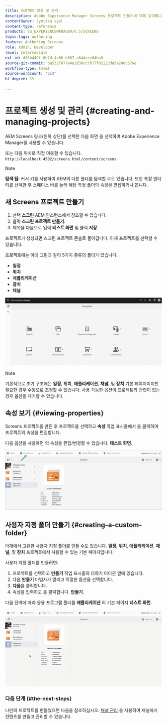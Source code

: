 ```yaml
---
title: 프로젝트 생성 및 관리
description: Adobe Experience Manager Screens 프로젝트 만들기에 대해 알아봅니다.
contentOwner: Jyotika syal
content-type: reference
products: SG_EXPERIENCEMANAGER/6.5/SCREENS
topic-tags: authoring
feature: Authoring Screens
role: Admin, Developer
level: Intermediate
exl-id: d98b449f-6b7d-4c08-b507-a64dece84ba8
source-git-commit: ba5327077e4a2d30cc7b77f02123da5a240c67ae
workflow-type: tm+mt
source-wordcount: '314'
ht-degree: 1%

---
```


# 프로젝트 생성 및 관리 {#creating-and-managing-projects}

AEM Screens 링크(왼쪽 상단)를 선택한 다음 화면 을 선택하여 Adobe Experience Manager을 사용할 수 있습니다.

또는 다음 위치로 직접 이동할 수 있습니다. `http://localhost:4502/screens.html/content/screens`

>[!NOTE]
>**탐색 팁:**
>커서 키를 사용하여 AEM의 다른 폴더를 탐색할 수도 있습니다. 또한 특정 엔티티를 선택한 후 스페이스 바를 눌러 해당 특정 폴더의 속성을 편집하거나 봅니다.

## 새 Screens 프로젝트 만들기

1. 선택 **스크린** AEM 인스턴스에서 참조할 수 있습니다.
1. 클릭 **스크린 프로젝트 만들기**.
1. 제목을 다음으로 입력 **테스트 화면** 및 클릭 **저장**.

프로젝트가 생성되면 스크린 프로젝트 콘솔로 돌아갑니다. 이제 프로젝트를 선택할 수 있습니다.

프로젝트에는 아래 그림과 같이 5가지 종류의 폴더가 있습니다.

* **일정**
* **위치**
* **애플리케이션**
* **장치**
* **채널**

![player1](assets/create-project.gif)

>[!NOTE]
>
>기본적으로 초기 구조에는 **일정**, **위치**, **애플리케이션**, **채널**, 및 **장치** 기본 페이지이지만 필요한 경우 수동으로 조정할 수 있습니다. 사용 가능한 옵션이 프로젝트와 관련이 없는 경우 옵션을 제거할 수 있습니다.


## 속성 보기 {#viewing-properties}

Screens 프로젝트를 만든 후 프로젝트를 선택하고 **속성** 작업 표시줄에서 을 클릭하여 프로젝트의 속성을 편집합니다.

다음 옵션을 사용하면 의 속성을 편집/변경할 수 있습니다. **테스트 화면**.

![이미지](assets/create-project2.png)

## 사용자 지정 폴더 만들기 {#creating-a-custom-folder}

아래에서 고유한 사용자 지정 폴더를 만들 수도 있습니다. **일정**, **위치**, **애플리케이션**, **채널**, 및 **장치** 프로젝트에서 사용할 수 있는 기본 페이지입니다.

사용자 지정 폴더를 만들려면:

1. 프로젝트를 선택하고 **만들기** 작업 표시줄의 더하기 아이콘 옆에 있습니다.
1. 다음 **만들기** 마법사가 열리고 적절한 옵션을 선택합니다.
1. **다음**&#x200B;을 클릭합니다.
1. 속성을 입력하고 를 클릭합니다. **만들기**.

다음 단계에 따라 응용 프로그램 폴더를 **애플리케이션** 의 기본 페이지 **테스트 화면**.

![player2-1](assets/create-project3.gif)

### 다음 단계 {#the-next-steps}

나만의 프로젝트를 만들었으면 다음을 참조하십시오. [채널 관리](managing-channels.md) 을 사용하여 채널에서 컨텐츠를 만들고 관리할 수 있습니다.
